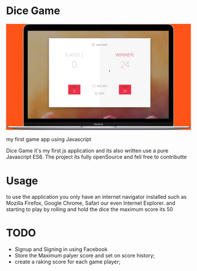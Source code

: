 # Dice Game
![alt text](https://github.com/Dnhatsave/dicegame/blob/master/vendor/img/mac.jpg?raw=true)


my first game app using Javascript

Dice Game it's my first js application and its also written use a pure Javascript ES6.
The project its fully openSource and fell free to contributte

# Usage
to use the application you only have an internet navigator installed such as Mozilla Firefox, Google Chrome, Safari our even Internet Explorer.
and starting to play by rolling and hold the dice
the maximum score its 50 

# TODO

* Signup and Signing in using Facebook
* Store the Maximum palyer score and set on score history;
* create a raking score for each game player;